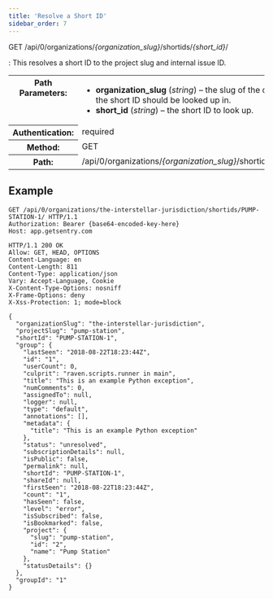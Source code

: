 ```yaml
---
title: 'Resolve a Short ID'
sidebar_order: 7
---
```


GET /api/0/organizations/_{organization_slug}_/shortids/_{short_id}_/

: This resolves a short ID to the project slug and internal issue ID.

  <table class="table"><tbody valign="top"><tr><th>Path Parameters:</th><td><ul><li><strong>organization_slug</strong> (<em>string</em>) – the slug of the organization the short ID should be looked up in.</li><li><strong>short_id</strong> (<em>string</em>) – the short ID to look up.</li></ul></td></tr><tr><th>Authentication:</th><td>required</td></tr><tr><th>Method:</th><td>GET</td></tr><tr><th>Path:</th><td>/api/0/organizations/<em>{organization_slug}</em>/shortids/<em>{short_id}</em>/</td></tr></tbody></table>

## Example

```http
GET /api/0/organizations/the-interstellar-jurisdiction/shortids/PUMP-STATION-1/ HTTP/1.1
Authorization: Bearer {base64-encoded-key-here}
Host: app.getsentry.com
```

```http
HTTP/1.1 200 OK
Allow: GET, HEAD, OPTIONS
Content-Language: en
Content-Length: 811
Content-Type: application/json
Vary: Accept-Language, Cookie
X-Content-Type-Options: nosniff
X-Frame-Options: deny
X-Xss-Protection: 1; mode=block

{
  "organizationSlug": "the-interstellar-jurisdiction",
  "projectSlug": "pump-station",
  "shortId": "PUMP-STATION-1",
  "group": {
    "lastSeen": "2018-08-22T18:23:44Z",
    "id": "1",
    "userCount": 0,
    "culprit": "raven.scripts.runner in main",
    "title": "This is an example Python exception",
    "numComments": 0,
    "assignedTo": null,
    "logger": null,
    "type": "default",
    "annotations": [],
    "metadata": {
      "title": "This is an example Python exception"
    },
    "status": "unresolved",
    "subscriptionDetails": null,
    "isPublic": false,
    "permalink": null,
    "shortId": "PUMP-STATION-1",
    "shareId": null,
    "firstSeen": "2018-08-22T18:23:44Z",
    "count": "1",
    "hasSeen": false,
    "level": "error",
    "isSubscribed": false,
    "isBookmarked": false,
    "project": {
      "slug": "pump-station",
      "id": "2",
      "name": "Pump Station"
    },
    "statusDetails": {}
  },
  "groupId": "1"
}
```
